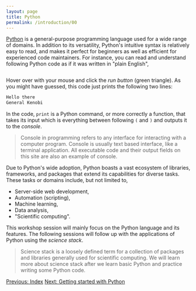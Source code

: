 ```yaml
---
layout: page
title: Python
permalink: /introduction/00
---
```


[Python](https://www.python.org/) is a general-purpose programming language
used for a wide range of domains. In addition to its versatility,
Python's intuitive syntax is relatively easy to read, and makes it perfect for
beginners as well as efficient for experienced code maintainers. For instance,
you can read and understand following Python code as if it was written in "plain
English",

<div class="language-python highlighter-rouge">
<pre class="highlight"><script type="py-editor" worker>
print("Hello there")
print("General Kenobi")
</script></pre></div>

Hover over with your mouse and click the *run button* (green triangle). As you
might have guessed, this code just prints the following two lines:

```sh
Hello there
General Kenobi
```

In the code, `print` is a Python command, or more correctly a function, that
takes its input which is everything between following `(` and `)` and outputs it
to the *console*.

> Console in programming refers to any interface for interacting with a computer
program. Console is usually text based interface, like a terminal application.
All executable code and their output fields on this site are also an example of
console.

Due to Python's wide adoption, Python boasts a vast ecosystem of
libraries, frameworks, and packages that extend its capabilities for diverse
tasks. These tasks or domains include, but not limited to,

- Server-side web development,
- Automation (scripting),
- Machine learning,
- Data analysis,
- "Scientific computing".

This workshop session will mainly focus on the Python language and its features.
The following sessions will follow up with the applications of Python using the
*science stack*.

> Science stack is a loosely defined term for a collection of packages
and libraries generally used for scientific computing. We will learn more about
science stack after we learn basic Python and practice writing some Python code.

<div class="prevnextlinks"><a href="/pythonlab/introduction/">Previous: Index</a>
<a href="01">Next: Getting started with Python</a></div>
